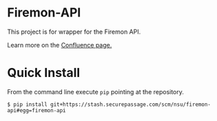 # Firemon-API

This project is for wrapper for the Firemon API.

Learn more on the [Confluence page.](https://confluence.securepassage.com/display/DEVNETSEC/FMAPI%3A+Python+Firemon+API+module)


# Quick Install

From the command line execute `pip` pointing at the repository.

```
$ pip install git+https://stash.securepassage.com/scm/nsu/firemon-api#egg=firemon-api
```
